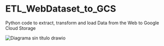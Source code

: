 # ETL_WebDataset_to_GCS
Python code to extract, transform and load Data from the Web to Google Cloud Storage


![Diagrama sin título drawio](https://user-images.githubusercontent.com/90923616/226151586-74912823-2685-4298-af3d-6cfdbe004770.png)
